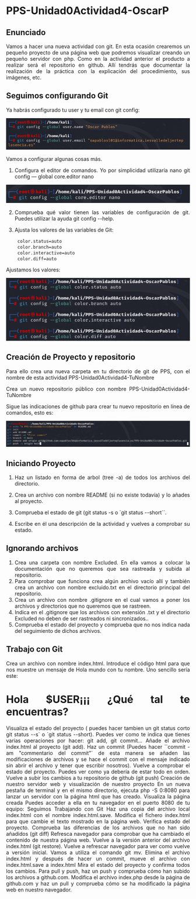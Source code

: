 # PPS-Unidad0Actividad4-OscarP

<div style="text-align: justify;">
 
## Enunciado

Vamos a hacer una nueva actividad con git. En esta ocasión crearemos un pequeño proyecto de una página web que podremos visualizar creando un pequeño servidor con php. Como en la actividad anterior el producto a realizar será el repositorio en github. Allí tendrás que documentar la realización de la práctica con la explicación del procedimiento, sus imágenes, etc.

## Seguimos configurando Git

Ya habrás configurado tu user y tu email con git config:

![Configuración de correo](1.png)

Vamos a configurar algunas cosas más.

1. Configura el editor de comandos. Yo por simplicidad utilizaría nano git config — global core.editor nano

![Configuración editor de comandos](2.png)

2. Comprueba qué valor tienen las variables de configuración de git. Puedes utilizar la ayuda git config --help.

3. Ajusta los valores de las variables de Git:

        color.status=auto
        color.branch=auto
        color.interactive=auto
        color.diff=auto

Ajustamos los valores:

![Configuración git config](3.png)

## Creación de Proyecto y repositorio

Para ello crea una nueva carpeta en tu directorio de git de PPS, con el nombre de esta actividad PPS-Unidad0Actividad4-TuNombre

Crea un nuevo repositorio público con nombre PPS-Unidad0Actividad4-TuNombre

Sigue las indicaciones de github para crear tu nuevo repositorio en linea de comandos, esto es:

![Configuración git config](4.jpg)

## Iniciando Proyecto

1. Haz un listado en forma de arbol (tree -a) de todos los archivos del directorio.


2. Crea un archivo con nombre README (si no existe todavía) y lo añades al proyecto.


3. Comprueba el estado de git (git status -s o `git status --short``.


4. Escribe en él una descripción de la actividad y vuelves a comprobar su estado.

## Ignorando archivos

1. Crea una carpeta con nombre Excluded. En ella vamos a colocar la documentación que no queremos que sea rastreada y subida al repositorio.
2. Para comprobar que funciona crea algún archivo vacío allí y también crea un archivo con nombre excluido.txt en el directorio principal del repositorio.
3. Crea un archivo con nombre .gitignore en el cual vamos a poner los archivos y directorios que no queremos que se rastreen.
4. Indica en el .gitignore que los archivos con extensión .txt y el directorio Excluded no deben de ser rastreados ni sincronizados..
5. Comprueba el estado del proyecto y comprueba que no nos indica nada del seguimiento de dichos archivos.

## Trabajo con Git

Crea un archivo con nombre index.html.
Introduce el código html para que nos muestre un mensaje de Hola mundo con tu nombre. Uno sencillo sería este:
   <H1>Hola $USER¡¡¡ ¿Qué tal te encuentras?</H1>
Visualiza el estado del proyecto ( puedes hacer tambien un git status corto git status --s` o `git status --short).
Puedes ver como te indica que tienes varias operaciones por hacer: git add, git commit...
Añade el archivo index.html al proyecto (git add).
Haz un commit (Puedes hacer ``commit -am "commentario del commit"` de esta manera se añaden las modificaciones de archivos y se hace el commit con el mensaje indicado sin abrir el archivo y tener que escribir nosotros).
Vuelve a comprobar el estado del proyecto. Puedes ver como ya debería de estar todo en orden.
Vuelve a subir los cambios a tu repositorio de github (git push)
Creación de nuestro servidor web y visualización de nuestro proyecto
En un nueva pestaña de terminal y en el mismo directorio, ejecuta php -S 0:8080 para lanzar un servidor con la página html que has creado.
Visualiza la página creada Puedes acceder a ella en tu navegador en el puerto 8080 de tu equipo:
Seguimos Trabajando con Git
Haz una copia del archivo local index.html con el nombre index.html.save. Modifica el fichero index.html para que cambie el texto mostrado en la página web.
Verifica estado del proyecto.
Comprueba las diferencias de los archivos que no han sido añadidos (git diff)
Refresca navegador para comprobar que ha cambiado el contenido de nuestra página web.
Vuelve a la versión anterior del archivo index.html (git restore).
Vuelve a refrescar navegador para ver como vuelve a versión inicial.
Vamos a utiliza el comando git mv. Elimina el archivo index.html y después de hacer un commit, mueve el archivo con index.html.save a index.html
Mira el estado del proyecto y confirma todos los cambios.
Para pull y push, haz un push y comprueba cómo han subido los archivos a github.com.
Modifica el archivo index.php desde la página de github.com y haz un pull y comprueba cómo se ha modificado la página web en nuestro navegador.
